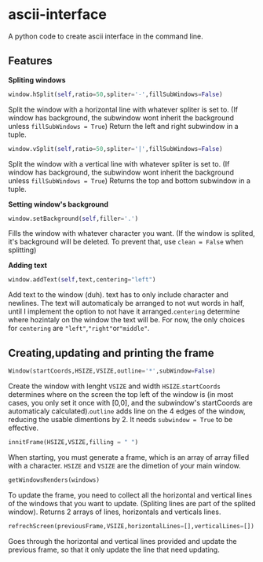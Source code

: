 # ascii-interface

A python code to create ascii interface in the command line.

## Features

**Spliting windows**

``` python
window.hSplit(self,ratio=50,spliter='-',fillSubWindows=False)
```

Split the window with a horizontal line with whatever spliter is set to. (If window has background, the subwindow wont inherit the background unless ```fillSubWindows = True```)
Return the left and right subwindow in a tuple.

``` python
window.vSplit(self,ratio=50,spliter='|',fillSubWindows=False)
```

Split the window with a vertical line with whatever spliter is set to. (If window has background, the subwindow wont inherit the background unless ```fillSubWindows = True```)
Returns the top and bottom subwindow in a tuple.

**Setting window's background**

``` python
window.setBackground(self,filler='.')
```

Fills the window with whatever character you want. (If the window is splited, it's background will be deleted. To prevent that, use ```clean = False``` when splitting)

**Adding text**

``` python
window.addText(self,text,centering="left")
```

Add text to the window (duh). text has to only include character and newlines. The text will automaticaly be arranged to not wut words in half, until I implement the option to not have it arranged.```centering``` determine where hozintaly on the window the text will be. For now, the only choices for ```centering``` are ```"left"```,```"right"```or```"middle"```.

## Creating,updating and printing the frame

``` python
Window(startCoords,HSIZE,VSIZE,outline='*',subWindow=False)
```

Create the window with lenght ```VSIZE``` and width ```HSIZE```.```startCoords``` determines where on the screen the top left of the window is (in most cases, you only set it once with [0,0], and the subwindow's startCoords are automaticaly calculated).``` outline ``` adds line on the 4 edges of the window, reducing the usable dimentions by 2. It needs ```subwindow = True``` to be effective.

``` python
innitFrame(HSIZE,VSIZE,filling = " ")
```

When starting, you must generate a frame, which is an array of array filled with a character. ``` HSIZE ``` and ``` VSIZE ``` are the dimetion of your main window.

``` python
getWindowsRenders(windows)
```

To update the frame, you need to collect all the horizontal and vertical lines of the windows that you want to update. (Spliting lines are part of the splited window). Returns 2 arrays of lines, horizontals and verticals lines.

``` python
refrechScreen(previousFrame,VSIZE,horizontalLines=[],verticalLines=[]):
```

Goes through the horizontal and vertical lines provided and update the previous frame, so that it only update the line that need updating.
